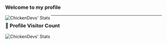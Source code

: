 ### Welcome to my **profile** 

<img align="left" alt="ChickenDevs' Stats" src="https://github-readme-stats.vercel.app/api?username=ktulufhtagn&count_private=false&show_icons=true&theme=radical">

---
### 📍 Profile Visitor Count
<img align="left" alt="ChickenDevs' Stats" src="https://profile-counter.glitch.me/ktulufhtagn/count.svg">
